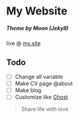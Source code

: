 # My Website
##### Theme by Moon (Jekyll)
live @ [my.site](fathoni17.github.io)

## Todo
- [ ] Change all variable
- [ ] Make CV page @about
- [ ] Make blog
- [ ] Customize like [Ghost](http://demo.ghost.io/)

> Share life with love
